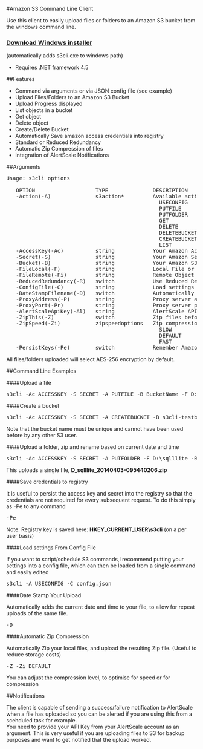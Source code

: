 #Amazon S3 Command Line Client

Use this client to easily upload files or folders to an Amazon S3 bucket from the windows command line.

<h3><a href="http://dv2e2roxiy8vr.cloudfront.net/S3commandline_1.0.0.0.zip">Download Windows installer</a></h1>

(automatically adds s3cli.exe to windows path)

* Requires .NET framework 4.5

##Features

- Command via arguments or via JSON config file (see example)
- Upload Files/Folders to an Amazon S3 Bucket
- Upload Progress displayed
- List objects in a bucket
- Get object
- Delete object
- Create/Delete Bucket
- Automatically Save amazon access credentials into registry
- Standard or Reduced Redundancy
- Automatic Zip Compression of files
- Integration of AlertScale Notifications

##Arguments
<pre>
Usage: s3cli options

   OPTION                   TYPE              DESCRIPTION
   -Action(-A)              s3action*         Available action types: PUTFILE,PUTFOLDER,GET,DELETE,DELETEBUCKET,CREATEBUCKET,LIST,USECONFIG
                                                USECONFIG
                                                PUTFILE
                                                PUTFOLDER
                                                GET
                                                DELETE
                                                DELETEBUCKET
                                                CREATEBUCKET
                                                LIST
   -AccessKey(-Ac)          string            Your Amazon Access Key
   -Secret(-S)              string            Your Amazon Secret Key
   -Bucket(-B)              string            Your Amazon S3 Bucket Name
   -FileLocal(-F)           string            Local File or Folder
   -FileRemote(-Fi)         string            Remote Object Name (The file or folder name stored in S3)
   -ReducedRedundancy(-R)   switch            Use Reduced Redundancy Storage
   -ConfigFile(-C)          string            Load settings from a config file
   -DateStampFilename(-D)   switch            Automatically adjust filename to include current date and time
   -ProxyAddress(-P)        string            Proxy server address e.g. http://myproxy
   -ProxyPort(-Pr)          string            Proxy server port e.g. 8080
   -AlertScaleApiKey(-Al)   string            AlertScale API Key (For success/fail notifications)
   -ZipThis(-Z)             switch            Zip files before uploading
   -ZipSpeed(-Zi)           zipspeedoptions   Zip compression level Best Compression/Normal/Least Compression
                                                SLOW
                                                DEFAULT
                                                FAST
   -PersistKeys(-Pe)        switch            Remember Amazon Credentials in Registry
</pre>

All files/folders uploaded will select AES-256 encryption by default.

##Command Line Examples


####Upload a file

<pre>s3cli -Ac ACCESSKEY -S SECRET -A PUTFILE -B BucketName -F D:\s3temp\aws_preview.gif</pre>

####Create a bucket

<pre>s3cli -Ac ACCESSKEY -S SECRET -A CREATEBUCKET -B s3cli-testbucket</pre>

Note that the bucket name must be unique and cannot have been used before by any other S3 user.

####Upload a folder, zip and rename based on current date and time

<pre>s3cli -Ac ACCESSKEY -S SECRET -A PUTFOLDER -F D:\sqlllite -B BucketName -D -Z</pre>

This uploads a single file, __D&#95;sqlllite&#95;20140403-095440206.zip__

####Save credentials to registry

It is useful to persist the access key and secret into the registry so that the credentials
are not required for every subsequent request.  To do this simply as -Pe to any command

<pre>-Pe</pre>

Note: Registry key is saved here: __HKEY&#95;CURRENT&#95;USER\s3cli__ (on a per user basis)

####Load settings From Config File

If you want to script/schedule S3 commands,I recommend putting your settings into a config file, which can then be loaded from a single command and easily edited

<pre>s3cli -A USECONFIG -C config.json</pre>

####Date Stamp Your Upload

Automatically adds the current date and time to your file, to allow for repeat uploads of the same file.

<pre>-D</pre>

####Automatic Zip Compression

Automatically Zip your local files, and upload the resulting Zip file. (Useful to reduce storage costs)

<pre>-Z -Zi DEFAULT</pre>

You can adjust the compression level, to optimise for speed or for compression

##Notifications

The client is capable of sending a success/failure notification to AlertScale when a file has uploaded so you can be alerted if you are using this from a scehduled task for example.  
You need to provide your API Key from your AlertScale account as an argument.  This is very useful if you are uploading files to S3 for backup purposes and want
to get notified that the upload worked.